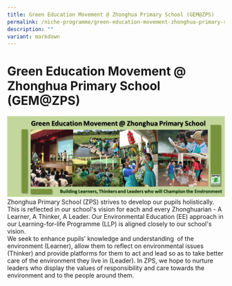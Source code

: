 ```yaml
---
title: Green Education Movement @ Zhonghua Primary School (GEM@ZPS)
permalink: /niche-programme/green-education-movement-zhonghua-primary-school-gems-zps/
description: ""
variant: markdown
---
```

# **Green Education Movement @ Zhonghua Primary School (GEM@ZPS)**
![Green Education Movement @ Zhonghua Primary School (GEM@ZPS)](/images/sis%20banner%20on%20ee%20llp%20(zhonghua%20pri%20sch)(3)%20(1).jpg)Zhonghua Primary School (ZPS) strives to develop our pupils holistically. This is reflected in our school's vision for each and every Zhonghuarian - A Learner, A Thinker, A Leader. Our Environmental Education (EE) approach in our Learning-for-life Programme (LLP) is aligned closely to our school's vision.
<br>We seek to enhance pupils’ knowledge and understanding&nbsp; of the environment (Learner), allow them to reflect on environmental issues (Thinker) and provide platforms for them to act and lead so as to take better care of the environment they live in (Leader). In ZPS, we hope to nurture leaders who display the values of responsibility and care towards the environment and to the people around them.